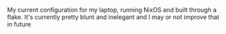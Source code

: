 My current configuration for my laptop, running NixOS and built through a flake.
It's currently pretty blunt and inelegant and I may or not improve that in future
